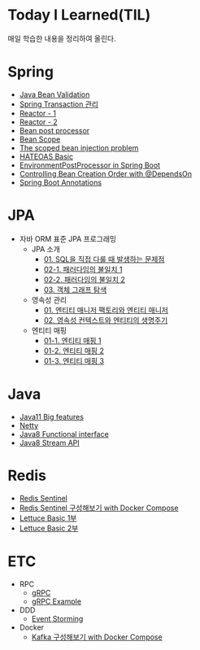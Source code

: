# Today I Learned(TIL)
매일 학습한 내용을 정리하여 올린다.
# Spring
- [Java Bean Validation](https://github.com/leeyh0928/TIL/blob/master/Spring/20200427-java-bean-validation.md)
- [Spring Transaction 관리](https://github.com/leeyh0928/TIL/blob/master/Spring/20200513_spring_transaction.md)
- [Reactor - 1](https://github.com/leeyh0928/TIL/blob/master/Spring/20200519-reactor.md)
- [Reactor - 2](https://github.com/leeyh0928/TIL/blob/master/Spring/20200527-reactor-2.md)
- [Bean post processor](https://github.com/leeyh0928/TIL/blob/master/Spring/20200607-bean-post-processor.md)
- [Bean Scope](https://github.com/leeyh0928/TIL/blob/master/Spring/20200605-bean-scope.md)
- [The scoped bean injection problem](https://github.com/leeyh0928/TIL/blob/master/Spring/20200608-spring-inject-prototype-bean-into-singleton.md)
- [HATEOAS Basic](https://github.com/leeyh0928/TIL/blob/master/Spring/20200609-spring-hateoas-basic.md)
- [EnvironmentPostProcessor in Spring Boot](https://github.com/leeyh0928/TIL/blob/master/Spring/20200610-EnvironmentPostProcessor-in-Spring-Boot.md)
- [Controlling Bean Creation Order with @DependsOn](https://github.com/leeyh0928/TIL/blob/master/Spring/20200611-spring-depends-on.md)
- [Spring Boot Annotations](https://github.com/leeyh0928/TIL/blob/master/Spring/20200614-spring-boot-annotations.md)
# JPA
* 자바 ORM 표준 JPA 프로그래밍
    * JPA 소개
        * [01. SQL을 직접 다룰 때 발생하는 문제점](https://github.com/leeyh0928/TIL/blob/master/JPA/books/java_orm_standard_jpa_programing/20200512_1.1_problems_when_dealing_with_SQL_directly.md)
        * [02-1. 패러다임의 불일치 1](https://github.com/leeyh0928/TIL/blob/master/JPA/books/java_orm_standard_jpa_programing/20200514_1.2_paradigm_mismatch-1.md)
        * [02-2. 패러다임의 불일치 2](https://github.com/leeyh0928/TIL/blob/master/JPA/books/java_orm_standard_jpa_programing/20200515_1.2_paradigm_mismatch-2.md)
        * [03. 객체 그래프 탐색](https://github.com/leeyh0928/TIL/blob/master/JPA/books/java_orm_standard_jpa_programing/20200517_1.3_object_graph_navigation.md)
    * 영속성 관리
        * [01. 엔티티 매니저 팩토리와 엔티티 매니저](https://github.com/leeyh0928/TIL/blob/master/JPA/books/java_orm_standard_jpa_programing/20200524_3.1_entity_manager_factory_and_entity_manager.md)
        * [02. 영속성 컨텍스트와 엔티티의 생명주기](https://github.com/leeyh0928/TIL/blob/master/JPA/books/java_orm_standard_jpa_programing/20200526_3.2-3_persistence_context_and_life_cycle.md)
    * 엔티티 매핑
        * [01-1. 엔티티 매핑 1](https://github.com/leeyh0928/TIL/blob/master/JPA/books/java_orm_standard_jpa_programing/20200601-4.entity-mapping-1.md)
        * [01-2. 엔티티 매핑 2](https://github.com/leeyh0928/TIL/blob/master/JPA/books/java_orm_standard_jpa_programing/20200602-4.entity-mappping-2.md)
        * [01-3. 엔티티 매핑 3](https://github.com/leeyh0928/TIL/blob/master/JPA/books/java_orm_standard_jpa_programing/20200603-4.entity-mappping-3.md)
# Java
- [Java11 Big features](https://github.com/leeyh0928/TIL/blob/master/Java/20200428-java11-big-features.md)
- [Netty](https://github.com/leeyh0928/TIL/blob/master/Java/20200519-netty.md)
- [Java8 Functional interface](https://github.com/leeyh0928/TIL/blob/master/Java/20200429-functional-interface-in-java8.md)
- [Java8 Stream API](https://github.com/leeyh0928/TIL/blob/master/Java/20200531-stream-api-in-java8.md)
# Redis
- [Redis Sentinel](https://github.com/leeyh0928/TIL/blob/master/Redis/20200504-redis-sentinel.md)
- [Redis Sentinel 구성해보기 with Docker Compose](https://github.com/leeyh0928/TIL/blob/master/Redis/20200507-docker-redis-sentinel.md)
- [Lettuce Basic 1부](https://github.com/leeyh0928/TIL/blob/master/Redis/20200508-java-redis-lettuce-1.md)
- [Lettuce Basic 2부](https://github.com/leeyh0928/TIL/blob/master/Redis/20200511-java-redis-lettuce-2.md)
# ETC
* RPC
    * [gRPC](https://github.com/leeyh0928/TIL/blob/master/etc/20200520-gRPC.md)
    * [gRPC Example](https://github.com/leeyh0928/TIL/blob/master/etc/20200521-gRPC-example.md)
* DDD
    * [Event Storming](https://github.com/leeyh0928/TIL/blob/master/etc/20200525-event-storming.md)
* Docker
    * [Kafka 구성해보기 with Docker Compose](https://github.com/leeyh0928/TIL/blob/master/etc/20200527-kafka-docker.md)